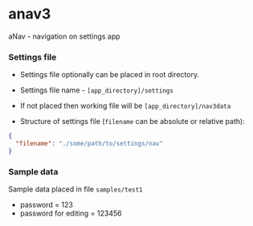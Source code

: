 # anav3
aNav - navigation on settings app


### Settings file

- Settings file optionally can be placed in root directory. 

- Settings file name - `[app_directory]/settings`

- If not placed then working file will be `[app_directory]/nav3data`

- Structure of settings file (`filename` can be absolute or relative path):

```json
{
  "filename": "./some/path/to/settings/nav"
}
```

### Sample data

Sample data placed in file `samples/test1`

- password = 123
- password for editing = 123456
